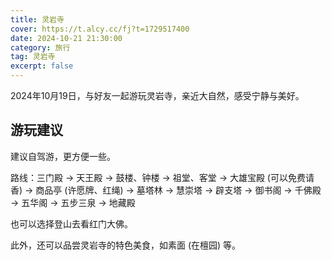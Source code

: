 ```yaml
---
title: 灵岩寺
cover: https://t.alcy.cc/fj?t=1729517400
date: 2024-10-21 21:30:00
category: 旅行
tag: 灵岩寺
excerpt: false
---
```


2024年10月19日，与好友一起游玩灵岩寺，亲近大自然，感受宁静与美好。

## 游玩建议

建议自驾游，更方便一些。

路线：三门殿 -> 天王殿 -> 鼓楼、钟楼 -> 祖堂、客堂 -> 大雄宝殿 (可以免费请香) -> 商品亭 (许愿牌、红绳) -> 墓塔林 -> 慧崇塔 -> 辟支塔 -> 御书阁 -> 千佛殿 -> 五华阁 -> 五步三泉 -> 地藏殿

也可以选择登山去看红门大佛。

此外，还可以品尝灵岩寺的特色美食，如素面 (在檀园) 等。